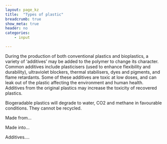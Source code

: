 ```yaml
---
layout: page_kz
title:  "Types of plastic"
breadcrumb: true
show_meta: true
header: no
categories:
    - input

---
```


During the production of both conventional plastics and bioplastics, a variety of ‘additives’ may be added to the polymer to change its character. Common additives include plasticisers (used to enhance flexibility and durability), ultraviolet blockers, thermal stabilisers, dyes and pigments, and flame retardants. Some of these additives are toxic at low doses, and can leak out of the plastic affecting the environment and human health. Additives from the original plastics may increase the toxicity of recovered plastics.


Biogeradable plastics will degrade to water, CO2 and methane in favourable conditions. They cannot be recycled.


Made from...

Made into... 

Additives....
